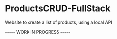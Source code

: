 # ProductsCRUD-FullStack
 Website to create a list of products, using a local API

----- WORK IN PROGRESS -----
